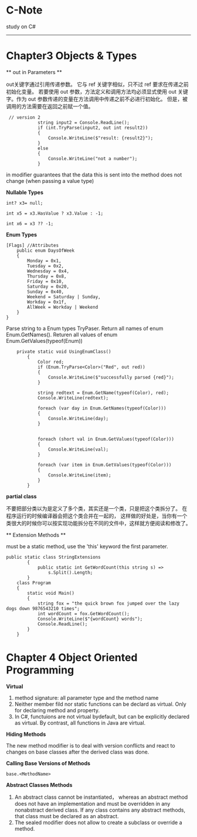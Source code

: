 # C-Note
study on C#

---

# Chapter3 Objects & Types #

** out in Parameters **

out关键字通过引用传递参数。 它与 ref 关键字相似，只不过 ref 要求在传递之前初始化变量。 若要使用 out 参数，方法定义和调用方法均必须显式使用 out 关键字。作为 out 参数传递的变量在方法调用中传递之前不必进行初始化。 但是，被调用的方法需要在返回之前赋一个值。

```
 // version 2
            string input2 = Console.ReadLine();
            if (int.TryParse(input2, out int result2))
            {
                Console.WriteLine($"result: {result2}");
            }
            else
            {
                Console.WriteLine("not a number");
            }
```            

in modifier guarantees that the data this is sent into the method does not change (when passing a value type)

**Nullable Types**
```
int? x3= null;

int x5 = x3.HasValue ? x3.Value : -1;

int x6 = x3 ?? -1;
```
**Enum Types**
```
[Flags] //Attributes
    public enum DaysOfWeek
    {
        Monday = 0x1,
        Tuesday = 0x2,
        Wednesday = 0x4,
        Thursday = 0x8,
        Friday = 0x10,
        Saturday = 0x20,
        Sunday = 0x40,
        Weekend = Saturday | Sunday,
        Workday = 0x1f,
        AllWeek = Workday | Weekend
    }
}
```

Parse string to a Enum types TryPaser<T>. Return all names of enum Enum.GetNames(). Returen all values of enum Enum.GetValues(typeof(Enum)) 

```    
    private static void UsingEnumClass()
        {
            Color red;
            if (Enum.TryParse<Color>("Red", out red))
            {
                Console.WriteLine($"successfully parsed {red}");
            }

            string redtext = Enum.GetName(typeof(Color), red);
            Console.WriteLine(redtext);

            foreach (var day in Enum.GetNames(typeof(Color)))
            {
                Console.WriteLine(day);
            }


            foreach (short val in Enum.GetValues(typeof(Color)))
            {
                Console.WriteLine(val);
            }

            foreach (var item in Enum.GetValues(typeof(Color)))
            {
                Console.WriteLine(item);
            }
        }
```
**partial class**

不要把部分类以为是定义了多个类，其实还是一个类，只是把这个类拆分了。 在程序运行的时候编译器会把这个类合并在一起的， 这样做的好处是，当你有一个类很大的时候你可以按实现功能拆分在不同的文件中，这样就方便阅读和修改了。

** Extension Methods **

must be a static method, use the 'this' keyword the first parameter.

```
public static class StringExtensions
        {
            public static int GetWordCount(this string s) =>
                s.Split().Length;           
        }
    class Program
    {
        static void Main()
        {
            string fox = "the quick brown fox jumped over the lazy dogs down 9876543210 times";
            int wordCount = fox.GetWordCount();
            Console.WriteLine($"{wordCount} words");
            Console.ReadLine();
        }
    }
```
# Chapter 4 Object Oriented Programming #

**Virtual**
1. method signature: all parameter type and the method name
2. Neither member fild nor static functions can be declard as virtual. Only for declaring method and property.
3. In C#, functuions are not virtual bydefault, but can be explicitly declared as virtual. By contrast, all functions in Java are virtual.

**Hiding Methods**

The new method modifier is to deal with version conflicts and react to changes on base classes after the derived class was done.

**Calling Base Versions of Methods**
```
base.<MethodName>
```

**Abstract Classes Methods**

1. An abstract class cannot be instantiated， whereas an abstract method does not have an implementation and must be overridden in any nonabstract derived class. If any class contains any abstract methods, that class must be declared as an abstract.
2. The sealed modifier does not allow to create a subclass or override a method.




```

```




